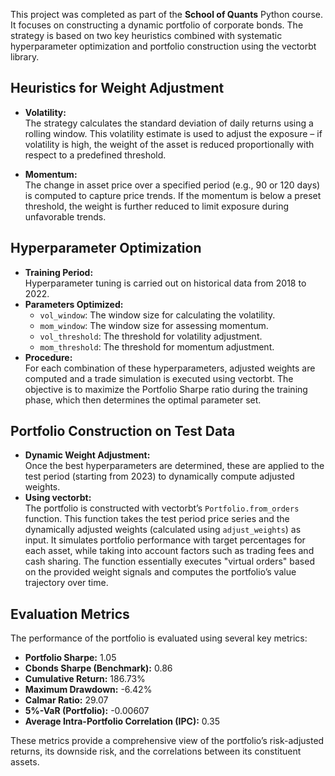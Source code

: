 This project was completed as part of the **School of Quants** Python course. It focuses on constructing a dynamic portfolio of corporate bonds. The strategy is based on two key heuristics combined with systematic hyperparameter optimization and portfolio construction using the vectorbt library.

## Heuristics for Weight Adjustment

- **Volatility:**  
  The strategy calculates the standard deviation of daily returns using a rolling window. This volatility estimate is used to adjust the exposure – if volatility is high, the weight of the asset is reduced proportionally with respect to a predefined threshold.

- **Momentum:**  
  The change in asset price over a specified period (e.g., 90 or 120 days) is computed to capture price trends. If the momentum is below a preset threshold, the weight is further reduced to limit exposure during unfavorable trends.

## Hyperparameter Optimization

- **Training Period:**  
  Hyperparameter tuning is carried out on historical data from 2018 to 2022.  
- **Parameters Optimized:**  
  - `vol_window`: The window size for calculating the volatility.  
  - `mom_window`: The window size for assessing momentum.  
  - `vol_threshold`: The threshold for volatility adjustment.  
  - `mom_threshold`: The threshold for momentum adjustment.  
- **Procedure:**  
  For each combination of these hyperparameters, adjusted weights are computed and a trade simulation is executed using vectorbt. The objective is to maximize the Portfolio Sharpe ratio during the training phase, which then determines the optimal parameter set.

## Portfolio Construction on Test Data

- **Dynamic Weight Adjustment:**  
  Once the best hyperparameters are determined, these are applied to the test period (starting from 2023) to dynamically compute adjusted weights.  
- **Using vectorbt:**  
  The portfolio is constructed with vectorbt’s `Portfolio.from_orders` function. This function takes the test period price series and the dynamically adjusted weights (calculated using `adjust_weights`) as input. It simulates portfolio performance with target percentages for each asset, while taking into account factors such as trading fees and cash sharing. The function essentially executes "virtual orders" based on the provided weight signals and computes the portfolio’s value trajectory over time.

## Evaluation Metrics

The performance of the portfolio is evaluated using several key metrics:

- **Portfolio Sharpe:** 1.05  
- **Cbonds Sharpe (Benchmark):** 0.86  
- **Cumulative Return:** 186.73%  
- **Maximum Drawdown:** -6.42%  
- **Calmar Ratio:** 29.07  
- **5%-VaR (Portfolio):** -0.00607  
- **Average Intra-Portfolio Correlation (IPC):** 0.35  

These metrics provide a comprehensive view of the portfolio’s risk-adjusted returns, its downside risk, and the correlations between its constituent assets.
